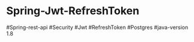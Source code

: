# Spring-Jwt-RefreshToken
#Spring-rest-api
#Security
#Jwt
#RefreshToken
#Postgres
#java-version 1.8

